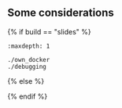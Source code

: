 ## Some considerations

{% if build == "slides" %}
<!-- BUILDING THE SLIDES -->
```{toctree}
:maxdepth: 1

./own_docker
./debugging
```
{% else %}
<!-- BUILDING THE PAGES -->

{% endif %}

